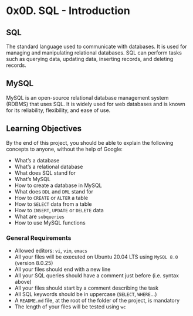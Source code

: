 # 0x0D. SQL - Introduction

## SQL
The standard language used to communicate with databases. It is used for managing and manipulating relational databases. SQL can perform tasks such as querying data, updating data, inserting records, and deleting records.

## MySQL
MySQL is an open-source relational database management system (RDBMS) that uses SQL. It is widely used for web databases and is known for its reliability, flexibility, and ease of use.

## Learning Objectives
By the end of this project, you should be able to explain the following concepts to anyone, without the help of Google:
* What’s a database
* What’s a relational database
* What does SQL stand for
* What’s MySQL
* How to create a database in MySQL
* What does `DDL` and `DML` stand for
* How to `CREATE` or `ALTER` a table
* How to `SELECT` data from a table
* How to `INSERT`, `UPDATE` or `DELETE` data
* What are `subqueries`
* How to use MySQL functions

### General Requirements
* Allowed editors: `vi`, `vim`, `emacs`
* All your files will be executed on Ubuntu 20.04 LTS using `MySQL 8.0` (version 8.0.25)
* All your files should end with a new line
* All your SQL queries should have a comment just before (i.e. syntax above)
* All your files should start by a comment describing the task
* All SQL keywords should be in uppercase (`SELECT`, `WHERE`…)
* A `README.md` file, at the root of the folder of the project, is mandatory
* The length of your files will be tested using `wc`
